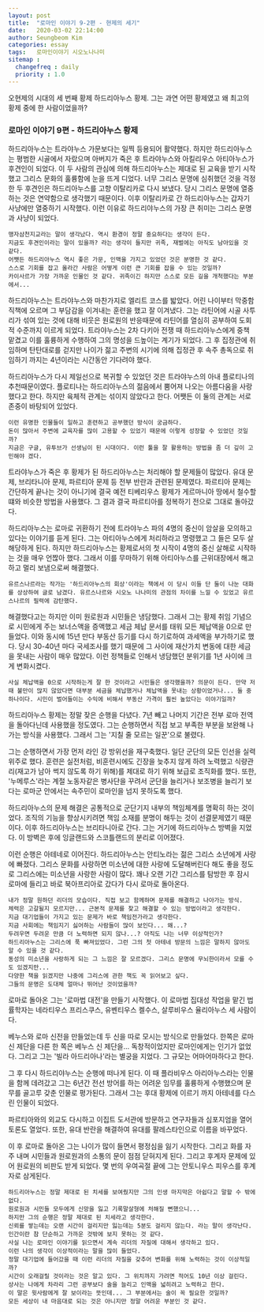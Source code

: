 ```yaml
---
layout: post
title:  "로마인 이야기 9-2편 - 현제의 세기"
date:   2020-03-02 22:14:00
author: Seungbeom Kim
categories: essay
tags:	로마인이야기 시오노나나미
sitemap :
  changefreq : daily
  priority : 1.0
---
```


오현제의 시대의 세 번째 황제 하드리아누스 황제. 그는 과연 어떤 황제였고 왜 최고의 황제 중에 한 사람이었을까?

### 로마인 이야기 9편 - 하드리아누스 황제

하드리아누스는 트라야누스 가문보다는 일찍 등용되어 활약했다. 하지만 하드리아누스는 평범한 시골에서 자랐으며 아버지가 죽은 후 트라야누스와 아킬리우스 아티아누스가 후견인이 되었다. 이 두 사람의 관심에 의해 하드리아누스는 제대로 된 교육을 받기 시작했고 그리스 문화의 훌륭함에 눈을 뜨게 디었다. 너무 그리스 문명에 심취했던 것을 걱정한 두 후견인은 하드리아누스를 고향 이탈리카로 다시 보냈다. 당시 그리스 문명에 열중하는 것은 연약함으로 생각했기 때문이다. 이후 이탈리카로 간 하드리아누스는 갑자기 사냥에만 열중하기 시작했다. 이런 이유로 하드리야누스의 가장 큰 취미는 그리스 문명과 사냥이 되었다.

```
맹자삼천지교라는 말이 생각났다. 역시 환경이 정말 중요하다는 생각이 든다.
지금도 후견인이라는 말이 있을까? 라는 생각이 들지만 귀족, 재벌에는 아직도 남아있을 것 같다.
어쨋든 하드리아누스 역시 좋은 가문, 인맥을 가지고 있었던 것은 분명한 것 같다.
스스로 기회를 잡고 올라간 사람은 어떻게 이런 큰 기회를 잡을 수 있는 것일까?
카이사르가 가장 가까운 인물인 것 같다. 귀족이긴 하지만 스스로 모든 길을 개척했다는 부분에서...
```

하드리아누스는 트라야누스와 마찬가지로 엘리트 코스를 밟았다. 어린 나이부터 막중함 직책에 오르며 그 부담감을 이겨내는 훈련을 했고 잘 이겨냈다. 그는 라틴어에 시골 사투리가 섞여 있는 것에 대해 비웃은 원로원의 반응때문에 라틴어를 열심히 공부하여 도회적 수준까지 이르게 되었다. 트라야누스는 2차 다키아 전쟁 때 하드리아누스에게 중책 맡겼고 이를 훌륭하게 수행하여 그의 명성을 드높이는 계기가 되었다. 그 후 집정관에 취임하며 탄탄대로를 걷지만 나이가 젊고 주변의 시기에 의해 집정관 후 속주 총독으로 취임하기 까지는 4년이라는 시간동안 기다려야 했다.

하드리아누스가 다시 제일선으로 복귀할 수 있었던 것은 트라야누스의 아내 플로티나의 추천때문이였다. 플로티나는 하드리아누스의 젊음에서 뿜어져 나오는 아름다움을 사랑했다고 한다. 하지만 육체적 관계는 섞이지 않았다고 한다. 어쨋든 이 둘의 관계는 서로 존중이 바탕되어 있었다.

```
이런 유명한 인물들이 일하고 훈련하고 공부했던 방식이 궁금하다.
돈이 많아서 주변에 교육자를 많이 고용할 수 있었기 때문에 이렇게 성장할 수 있었던 것일까?
지금은 구글, 유투브가 선생님이 된 시대이다. 이런 툴을 잘 활용하는 방법을 좀 더 깊이 고민해야 겠다.
```

트라야누스가 죽은 후 황제가 된 하드리아누스는 처리해야 할 문제들이 많았다. 유대 문제, 브리타니아 문제, 파르티아 문제 등 전부 반란과 관련된 문제였다. 파르티아 문제는 간단하게 끝나는 것이 아니기에 결국 예전 티베리우스 황제가 게르마니아 땅에서 철수할 떄와 비슷한 방법을 사용했다. 그 결과 결국 파르티아를 정복하기 전으로 그대로 돌아갔다.

하드리아누스는 로마로 귀환하기 전에 트라야누스 파의 4명의 중신이 암살을 모의하고 있다는 이야기를 듣게 된다. 그는 아티아누스에게 처리하라고 명령했고 그 들은 모두 살해당하게 된다. 하지만 하드리아누스는 황제로서의 첫 시작이 4명의 중신 살해로 시작하는 것을 매우 언짢아 했다. 그래서 이를 무마하기 위해 아티아누스를 근위대장에서 해고하고 멀리 보냄으로써 해결했다.

```
유르스나르라는 작가는 '하드리아누스의 회상'이라는 책에서 이 당시 이들 단 둘이 나눈 대화를 상상하여 글로 남겼다. 유르스나르와 시오노 나나미의 관점의 차이를 느낄 수 있었고 유르스나르의 필력에 감탄했다.
```

해결했다고는 하지만 이미 원로원과 시민들은 냉담했다. 그래서 그는 황제 취임 기념으로 시민에게 주는 보너스액을 증액했고 세금 체납 문서를 태워 모든 체납액을 0으로 만들었다. 이와 동시에 15년 만다 부동산 등기를 다시 하기로하여 과세액을 부가하기로 했다. 당시 30-40년 마다 국세조사를 했기 때문에 그 사이에 재산가치 변동에 대한 세금을 못내는 사람이 매우 많았다. 이런 정책들로 인해서 냉담했던 분위기를 1년 사이에 크게 변화시켰다.

```
사실 체납액을 0으로 시작하는게 잘 한 것이라고 시민들은 생각했을까? 의문이 든다. 만약 저 때 불만이 많지 않았다면 대부분 세금을 체납했거나 체납액을 못내는 상황이었거나... 둘 중 하나이다. 시민이 벌어들이는 수익에 비해서 부동산 가격이 훨씬 높았다는 이야기일까?
```

하드리아누스 황제는 정말 잦은 순행을 다녔다. 7년 빼고 나머지 기간은 전부 로마 전역을 돌아다닌데 사용했을 정도였다. 그는 순행하면서 직접 보고 부족한 부분을 보완해 나가는 방식을 사용했다. 그래서 그는 '지칠 줄 모르는 일꾼'으로 불렸다.

그는 순행하면서 가장 먼저 라인 강 방위선을 재구축했다. 일단 군단의 모든 인선을 실력위주로 했다. 훈련은 실전처럼, 비훈련시에도 긴장을 늦추지 않게 하려 노력했고 식량관리(재고가 남아 썩지 않도록 하기 위해)를 제대로 하기 위해 보급로 조직화를 했다. 또한, '누메루스'라는 계절 노동자같은 병사단을 꾸려서 군단을 늘리거나 보조병을 늘리기 보다는 로마군 안에서는 속주민이 로마인을 넘지 못하도록 했다.

하드리아누스의 문제 해결은 공통적으로 군단기지 내부의 책임체계를 명확히 하는 것이었다. 조직의 기능을 향상시키려면 책임 소재를 분명이 해두는 것이 선결문제였기 때문이다. 이후 하드리아누스는 브리타니아로 간다. 그는 거기에 하드리아누스 방벽을 지었다. 이 방벽은 후에 잉글랜드와 스코틀랜드의 분리로 이어졌다.

이런 순행은 아테네로 이어진다. 하드리아누스는 안티노라는 젊은 그리스 소년에게 사랑에 빠졌다. 그리스 문화를 사랑하면 미소년에 대한 사랑에 도달해버린다 해도 좋을 정도로 그리스에는 미소년을 사랑한 사람이 많다. 꽤나 오랜 기간 그리스를 탐방한 후 잠시 로마에 들리고 바로 북아프리아로 갔다가 다시 로마로 돌아온다.

```
내가 정말 원하던 리더의 모습이다. 직접 보고 함께하며 문제를 해결하고 나아가는 방식.
체력은 고갈될지 모르지만... 근본적 문제를 찾고 해결할 수 있는 방법이라고 생각한다.
지금 대기업들이 가지고 있는 문제가 바로 책임전가라고 생각한다.
지금 사회에는 책임지기 싫어하는 사람들이 많이 보인다... 왜...?
두려우면 두려운 만큼 더 노력하면 되지 않나...? 아직도 나는 너무 이상적인가?
하드리아누스는 그리스에 푹 빠져있었다. 그런 그의 첫 아테네 방문의 느낌은 말하지 않아도 알 수 있을 것 같다.
동성의 미소년을 사랑하게 되는 그 느낌은 잘 모르겠다. 그리스 문명에 무뇌한이라서 모를 수도 있겠지만...
다양한 책을 읽겠지만 나중에 그리스에 관한 책도 꼭 읽어보고 싶다.
그들의 문명은 도대체 얼마나 뛰어난 것이었을까?
```

로마로 돌아온 그는 '로마법 대전'을 만들기 시작했다. 이 로마법 집대성 작업을 맡긴 법률학자는 네라티우스 프리스쿠스, 유벤티우스 켈수스, 살루비우스 율리아누스 세 사람이다.

베누스와 로마 신전을 만들었는데 두 신을 따로 모시는 방식으로 만들었다. 한쪽은 로마 신 제단을 다른 한 쪽은 베누스 신 제단을... 독창적이었지만 로마인에게는 인기가 없었다. 그리고 그는 '빌라 아드리아나'라는 별궁을 지었다. 그 규모는 어마어마하다고 한다.

그 후 다시 하드리야누스는 순행에 떠나게 된다. 이 때 플라비우스 아리아누스라는 인물을 함께 데려갔고 그는 6년간 전선 방어를 하는 어려운 임무를 훌륭하게 수행했으며 문무를 골고루 갖춘 인물로 평가된다. 그래서 그는 후대 황제에 이르기 까지 아테네를 다스린 인물이 되었다.

파르티아와의 외교도 다시하고 이집트 도서관에 방문하고 연구자들과 심포지엄을 열어 토론도 열었다. 또한, 유대 반란을 해결하여 유대를 팔레스타인으로 이름을 바꾸었다.

이 후 로마로 돌아온 그는 나이가 많이 들면서 평정심을 잃기 시작한다. 그리고 화를 자주 내며 시민들과 원로원과의 소통의 문이 점점 닫혀지게 된다. 그리고 후계자 문제에 있어 원로원의 비판도 받게 되었다. 몇 번의 우여곡절 끝에 그는 안토니우스 피우스를 후계자로 삼게된다.

```
하드리아누스는 정말 제대로 된 치세를 보여줬지만 그의 인생 마지막은 아쉽다고 말할 수 밖에 없다.
원로원과 시민들 모두에게 신망을 잃고 기록말살형에 처해질 뻔했으니...
하지만 그의 순행은 정말 제대로 된 치세라고 생각한다.
신뢰를 쌓는데는 오랜 시간이 걸리지만 잃는데는 5분도 걸리지 않는다. 라는 말이 생각난다.
인간이란 참 단순하고 가까운 것밖에 보지 못하는 것 같다.
사실 나는 로마인 이야기를 읽으면서 계속 리더의 자질에 대해서 생각하고 있다.
이런 나의 생각이 이상적이라는 말을 많이 들었다.
정말 대기업에 들어갔을 때 이런 리더의 자질을 갖추어 변화를 위해 노력하는 것이 이상적일까?
시간이 오래걸릴 것이라는 것은 알고 있다. 그 위치까지 가려면 적어도 10년 이상 걸린다.
상사는 나에게 차라리 그런 공부보다 술을 늘리고 인맥을 넓히려고 노력하고 한다.
이 말은 윗사람에게 잘 보이라는 뜻인데... 그 부분에서는 술이 꼭 필요한 것일까?
모든 세상이 내 마음대로 되는 것은 아니지만 정말 어려운 부분인 것 같다.
```
